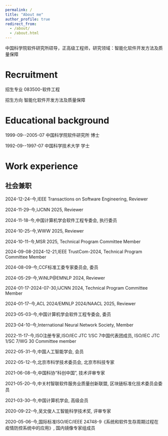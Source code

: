 ```yaml
---
permalink: /
title: "About me"
author_profile: true
redirect_from: 
  - /about/
  - /about.html
---
```


中国科学院软件研究所硕导，正高级工程师，研究领域：智能化软件开发方法及质量保障

Recruitment
======
招生专业
083500-软件工程

招生方向
智能化软件开发方法及质量保障

Educational background
======
1999-09--2005-07   中国科学院软件研究所   博士

1992-09--1997-07   中国科学技术大学   学士

Work experience
======
社会兼职
------
2024-12-24-今,IEEE Transactions on Software Engineering, Reviewer

2024-11-29-今,IJCNN 2025, Reviewer

2024-11-18-今,中国计算机学会软件工程专委会, 执行委员

2024-10-25-今,WWW 2025, Reviewer

2024-10-11-今,MSR 2025, Technical Program Committee Member

2024-09-08-2024-12-21,IEEE TrustCom-2024, Technical Program Committee Member

2024-08-09-今,CCF标准工委专家委员会, 委员

2024-05-29-今,WiNLP@EMNLP 2024, Reviewer

2024-01-17-2024-07-30,IJCNN 2024, Technical Program Committee Member

2024-01-17-今,ACL 2024/EMNLP 2024/NAACL 2025, Reviewer

2023-05-03-今,中国计算机学会软件工程专委会, 委员

2023-04-10-今,International Neural Network Society, Member

2022-11-17-今,ISO注册专家,ISO/IEC JTC 1/SC 7中国代表团成员, ISO/IEC JTC 1/SC 7/WG 30 Committee member

2022-05-31-今,中国人工智能学会, 会员

2022-05-12-今,北京市科学技术委员会, 北京市科技专家

2021-06-08-今,中国科协“科创中国”, 技术评审专家

2021-05-20-今,中关村智联软件服务业质量创新联盟, 区块链标准化技术委员会委员

2021-03-30-今,中国计算机学会, 高级会员

2020-09-22-今,吴文俊人工智能科学技术奖, 评审专家

2020-05-06-今,国际标准ISO/IEC/IEEE 24748-9《系统和软件生存周期过程在疫情防控系统中的应用》, 国内镜像专家组成员
